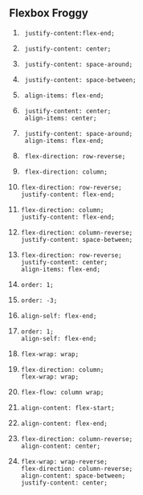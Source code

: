 ##	Flexbox Froggy
1.		justify-content:flex-end;
2.		justify-content: center;
3.		justify-content: space-around;
4.		justify-content: space-between;
5.		align-items: flex-end;
6.		justify-content: center;
		align-items: center;
7.		justify-content: space-around;
		align-items: flex-end;
8.		flex-direction: row-reverse;
9.		flex-direction: column;
10.		flex-direction: row-reverse;
		justify-content: flex-end;
11.		flex-direction: column;
		justify-content: flex-end;
12.		flex-direction: column-reverse;
		justify-content: space-between;
13.		flex-direction: row-reverse;
		justify-content: center;
		align-items: flex-end;
14.		order: 1;
15.		order: -3;
16.		align-self: flex-end;
17.		order: 1;
		align-self: flex-end;
18.		flex-wrap: wrap;
19.		flex-direction: column;
		flex-wrap: wrap;
20.		flex-flow: column wrap;
21.		align-content: flex-start;
22.		align-content: flex-end;
23.		flex-direction: column-reverse;
		align-content: center;
24.		flex-wrap: wrap-reverse;
		flex-direction: column-reverse;
		align-content: space-between;
		justify-content: center;
